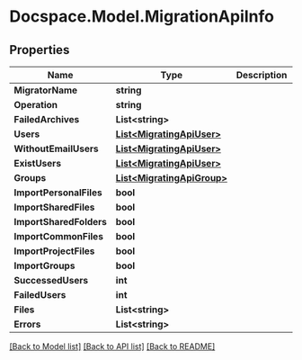 # Docspace.Model.MigrationApiInfo

## Properties

Name | Type | Description | Notes
------------ | ------------- | ------------- | -------------
**MigratorName** | **string** |  | [optional] 
**Operation** | **string** |  | [optional] 
**FailedArchives** | **List&lt;string&gt;** |  | [optional] 
**Users** | [**List&lt;MigratingApiUser&gt;**](MigratingApiUser.md) |  | [optional] 
**WithoutEmailUsers** | [**List&lt;MigratingApiUser&gt;**](MigratingApiUser.md) |  | [optional] 
**ExistUsers** | [**List&lt;MigratingApiUser&gt;**](MigratingApiUser.md) |  | [optional] 
**Groups** | [**List&lt;MigratingApiGroup&gt;**](MigratingApiGroup.md) |  | [optional] 
**ImportPersonalFiles** | **bool** |  | [optional] 
**ImportSharedFiles** | **bool** |  | [optional] 
**ImportSharedFolders** | **bool** |  | [optional] 
**ImportCommonFiles** | **bool** |  | [optional] 
**ImportProjectFiles** | **bool** |  | [optional] 
**ImportGroups** | **bool** |  | [optional] 
**SuccessedUsers** | **int** |  | [optional] 
**FailedUsers** | **int** |  | [optional] 
**Files** | **List&lt;string&gt;** |  | [optional] 
**Errors** | **List&lt;string&gt;** |  | [optional] 

[[Back to Model list]](../README.md#documentation-for-models) [[Back to API list]](../README.md#documentation-for-api-endpoints) [[Back to README]](../README.md)

